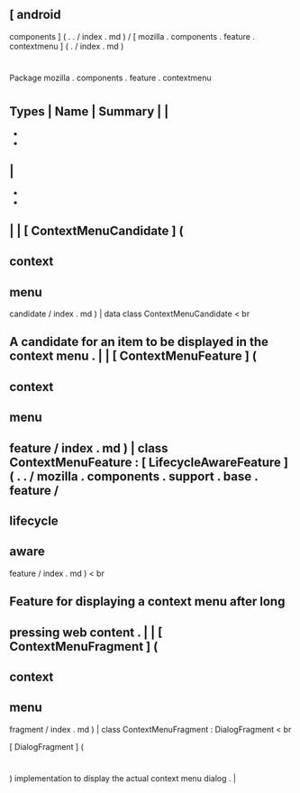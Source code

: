 [
android
-
components
]
(
.
.
/
index
.
md
)
/
[
mozilla
.
components
.
feature
.
contextmenu
]
(
.
/
index
.
md
)
#
#
Package
mozilla
.
components
.
feature
.
contextmenu
#
#
#
Types
|
Name
|
Summary
|
|
-
-
-
|
-
-
-
|
|
[
ContextMenuCandidate
]
(
-
context
-
menu
-
candidate
/
index
.
md
)
|
data
class
ContextMenuCandidate
<
br
>
A
candidate
for
an
item
to
be
displayed
in
the
context
menu
.
|
|
[
ContextMenuFeature
]
(
-
context
-
menu
-
feature
/
index
.
md
)
|
class
ContextMenuFeature
:
[
LifecycleAwareFeature
]
(
.
.
/
mozilla
.
components
.
support
.
base
.
feature
/
-
lifecycle
-
aware
-
feature
/
index
.
md
)
<
br
>
Feature
for
displaying
a
context
menu
after
long
-
pressing
web
content
.
|
|
[
ContextMenuFragment
]
(
-
context
-
menu
-
fragment
/
index
.
md
)
|
class
ContextMenuFragment
:
DialogFragment
<
br
>
[
DialogFragment
]
(
#
)
implementation
to
display
the
actual
context
menu
dialog
.
|
